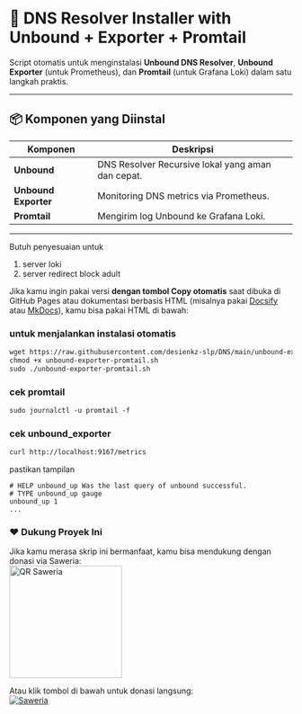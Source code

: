 # 🧠 DNS Resolver Installer with Unbound + Exporter + Promtail

Script otomatis untuk menginstalasi **Unbound DNS Resolver**, **Unbound Exporter** (untuk Prometheus), dan **Promtail** (untuk Grafana Loki) dalam satu langkah praktis.

---

## 📦 Komponen yang Diinstal

| Komponen         | Deskripsi                                                                 |
|------------------|---------------------------------------------------------------------------|
| **Unbound**       | DNS Resolver Recursive lokal yang aman dan cepat.                        |
| **Unbound Exporter** | Monitoring DNS metrics via Prometheus.                                |
| **Promtail**       | Mengirim log Unbound ke Grafana Loki.                                   |

---
Butuh penyesuaian untuk
1. server loki
2. server redirect block adult

Jika kamu ingin pakai versi **dengan tombol Copy otomatis** saat dibuka di GitHub Pages atau dokumentasi berbasis HTML (misalnya pakai [Docsify](https://docsify.js.org) atau [MkDocs](https://www.mkdocs.org/)), kamu bisa pakai HTML di bawah:


<h3>untuk menjalankan instalasi otomatis</h3>

```html
wget https://raw.githubusercontent.com/desienkz-slp/DNS/main/unbound-exporter-promtail.sh
chmod +x unbound-exporter-promtail.sh
sudo ./unbound-exporter-promtail.sh
```
<h3>cek promtail</h3>

```html
sudo journalctl -u promtail -f
```

<h3>cek unbound_exporter</h3>

```html
curl http://localhost:9167/metrics
```
pastikan tampilan

```
# HELP unbound_up Was the last query of unbound successful.
# TYPE unbound_up gauge
unbound_up 1
...
```
### ❤️ Dukung Proyek Ini

Jika kamu merasa skrip ini bermanfaat, kamu bisa mendukung dengan donasi via Saweria:  
<a href="https://saweria.co/desienkz" target="_blank">
  <img src="https://saweria.co/widgets/qr?streamKey=525ce4591eb42670e8f8181eff1df3d0" width="200" alt="QR Saweria">
</a>

Atau klik tombol di bawah untuk donasi langsung:  
[![Saweria](https://img.shields.io/badge/Donasi%20via-Saweria-orange?style=for-the-badge&logo=buymeacoffee)](https://saweria.co/desienkz)

